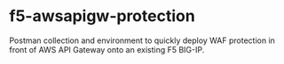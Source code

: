 # f5-awsapigw-protection
Postman collection and environment to quickly deploy WAF protection in front of AWS API Gateway onto an existing F5 BIG-IP.
